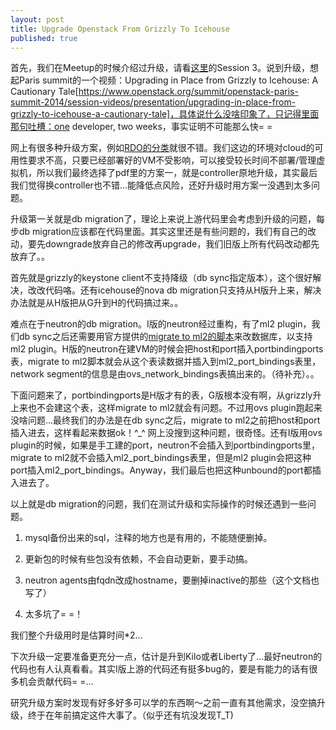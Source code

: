 ```yaml
---
layout: post
title: Upgrade Openstack From Grizzly To Icehouse
published: true
---
```


首先，我们在Meetup的时候介绍过升级，请看[这里](http://techshow.ctrip.com/archives/810.html)的Session 3。说到升级，想起Paris summit的一个视频：Upgrading in Place from Grizzly to Icehouse: A Cautionary Tale[https://www.openstack.org/summit/openstack-paris-summit-2014/session-videos/presentation/upgrading-in-place-from-grizzly-to-icehouse-a-cautionary-tale]，具体说什么没啥印象了，只记得里面那句吐槽：one developer, two weeks，事实证明不可能那么快= =

网上有很多种升级方案，例如[RDO的分类](https://openstack.redhat.com/Upgrading_RDO)就很不错。我们这边的环境对cloud的可用性要求不高，只要已经部署好的VM不受影响，可以接受较长时间不部署/管理虚拟机，所以我们最终选择了pdf里的方案一，就是controller原地升级，其实最后我们觉得换controller也不错...能降低点风险，还好升级时用方案一没遇到太多问题。

升级第一关就是db migration了，理论上来说上游代码里会考虑到升级的问题，每步db migration应该都在代码里面。其实这里还是有些问题的，我们有自己的改动，要先downgrade放弃自己的修改再upgrade，我们旧版上所有代码改动都先放弃了。。

首先就是grizzly的keystone client不支持降级（db sync指定版本），这个很好解决，改改代码咯。还有icehouse的nova db migration只支持从H版升上来，解决办法就是从H版把从G升到H的代码搞过来。。

难点在于neutron的db migration。I版的neutron经过重构，有了ml2 plugin，我们db sync之后还需要用官方提供的[migrate to ml2的脚本](https://github.com/openstack/neutron/blob/3116ffafdca72e9eef70f4eaf90626982ae51d4c/neutron/db/migration/migrate_to_ml2.py)来改数据库，以支持ml2 plugin。H版的neutron在建VM的时候会把host和port插入portbindingports表，migrate to ml2脚本就会从这个表读数据并插入到ml2_port_bindings表里，network segment的信息是由ovs_network_bindings表搞出来的。（待补充）。。

下面问题来了，portbindingports是H版才有的表，G版根本没有啊，从grizzly升上来也不会建这个表，这样migrate to ml2就会有问题。不过用ovs plugin跑起来没啥问题...最终我们的办法是在db sync之后，migrate to ml2之前把host和port插入进去，这样看起来数据ok！^_^ 网上没搜到这种问题，很奇怪。还有I版用ovs plugin的时候，如果是手工建的port，neutron不会插入到portbindingports里，migrate to ml2就不会插入ml2_port_bindings表里，但是ml2 plugin会把这种port插入ml2_port_bindings。Anyway，我们最后也把这种unbound的port都插入进去了。

以上就是db migration的问题，我们在测试升级和实际操作的时候还遇到一些问题。

1. mysql备份出来的sql，注释的地方也是有用的，不能随便删掉。

2. 更新包的时候有些包没有依赖，不会自动更新，要手动搞。

3. neutron agents由fqdn改成hostname，要删掉inactive的那些（这个文档也写了）

4. 太多坑了= =！

我们整个升级用时是估算时间*2...

下次升级一定要准备更充分一点，估计是升到Kilo或者Liberty了...最好neutron的代码也有人认真看看。其实I版上游的代码还有挺多bug的，要是有能力的话有很多机会贡献代码= =...

研究升级方案时发现有好多好多可以学的东西啊～之前一直有其他需求，没空搞升级，终于在年前搞定这件大事了。（似乎还有坑没发现T_T)


